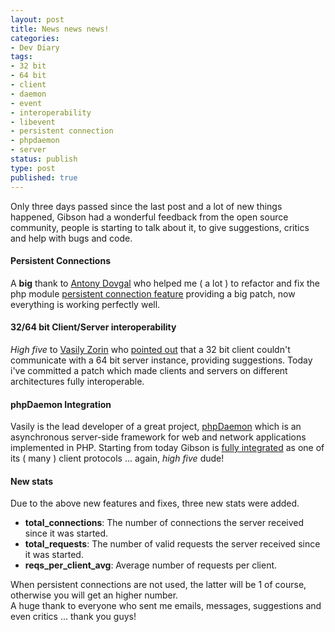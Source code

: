 ```yaml
---
layout: post
title: News news news!
categories:
- Dev Diary
tags:
- 32 bit
- 64 bit
- client
- daemon
- event
- interoperability
- libevent
- persistent connection
- phpdaemon
- server
status: publish
type: post
published: true
---
```


Only three days passed since the last post and a lot of new things happened, Gibson had a wonderful feedback from the open source community, people is starting to talk about it, to give suggestions, critics and help with bugs and code.

#### Persistent Connections

A **big** thank to [Antony Dovgal](https://github.com/tony2001) who helped me ( a lot ) to refactor and fix the php module [persistent connection feature](http://gibson-db.in/phpgibson.html#pconnect) providing a big patch, now everything is working perfectly well.

#### 32/64 bit Client/Server interoperability

*High five* to [Vasily Zorin](https://github.com/kakserpom) who [pointed out](https://groups.google.com/forum/#!topic/gibson-cache-server/ziTpZ8akM6I) that a 32 bit client couldn't communicate with a 64 bit server instance, providing suggestions. Today i've committed a patch which made clients and servers on different architectures fully interoperable.

#### phpDaemon Integration

Vasily is the lead developer of a great project, [phpDaemon](http://daemon.io/) which is an asynchronous server-side framework for web and network applications implemented in PHP. Starting from today Gibson is [fully integrated](https://github.com/kakserpom/phpdaemon/tree/master/PHPDaemon/Clients/Gibson) as one of its ( many ) client protocols ... again, *high five* dude!

#### New stats

Due to the above new features and fixes, three new stats were added.

* **total_connections**: The number of connections the server received since it was started.
* **total_requests**: The number of valid requests the server received since it was started.
* **reqs_per_client_avg**: Average number of requests per client.

When persistent connections are not used, the latter will be 1 of course, otherwise you will get an higher number.  
A huge thank to everyone who sent me emails, messages, suggestions and even critics ... thank you guys!
